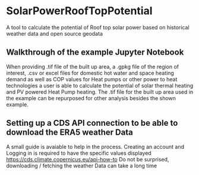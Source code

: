 # SolarPowerRoofTopPotential
A tool to  calculate the potential of Roof top solar power based on historical weather data and open source geodata 

## Walkthrough of the example Jupyter Notebook
When providing .tif file of the built up area, a .gpkg file of the region of interest, .csv or excel files for domestic hot water and space heating demand as well as COP values for Heat pumps or other power to heat technologies a user is able to calculate the potential of solar thermal heating and PV powered Heat Pump heating.
The .tif file for the built up area used in the example can be repurposed for other analysis besides the shown example.

## Setting up a CDS API connection to be able to download the ERA5 weather Data
A small guide is avaiable to help in the process. Creating an account and Logging in is required to have the specific values displayed
https://cds.climate.copernicus.eu/api-how-to
Do not be surprised, downloading / fetching the weather Data can take a long time


